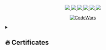 <p align="center">
  <a href="https://github.com/DaniilVanin">
    <img src="http://github-profile-summary-cards.vercel.app/api/cards/profile-details?username=DaniilVanin&theme=transparent"/>
  </a>
  <a href="https://github.com/DaniilVanin">
    <img src="https://github-readme-streak-stats.herokuapp.com/?user=DaniilVanin&hide_border=true&card_width=338&theme=transparent"/>
  </a>
  <a href="https://github.com/DaniilVanin">
    <img src="http://github-profile-summary-cards.vercel.app/api/cards/stats?username=DaniilVanin&theme=transparent"/>
  </a>
  <a href="https://github.com/DaniilVanin">
    <img src="http://github-profile-summary-cards.vercel.app/api/cards/most-commit-language?username=DaniilVanin&theme=transparent"/>
  </a>
  <a href="https://github.com/DaniilVanin">
    <img src="http://github-profile-summary-cards.vercel.app/api/cards/repos-per-language?username=DaniilVanin&theme=transparent"/>
  </a>
   <a href="https://github.com/DaniilVanin">
    <img src="https://github-profile-trophy.vercel.app/?username=DaniilVanin&theme=onedark&column=4&margin-w=45&margin-h=45"/>
  </a>
</p>


<div align="center">

  [![CodeWars](https://www.codewars.com/users/DaniilVanin/badges/large)](https://www.codewars.com/users/DaniilVanin)

</div>

<details>
  <summary><h2>🔥 Certificates</h2></summary>
  <div align="center">
  
  | Organization | Certificate |
  |-|-|
  | [AI Hacks-AI](https://hacks-ai.ru/) | <img width="500" alt="image" src="![1714657035517-0c825f04-0843-45a0-914f-4f4537c31e91_1](https://github.com/DaniilVanin/DaniilVanin/assets/129414783/c4feb899-b6d3-4707-82a6-d5144ed66edb)
 ">  <br> [PDF](https://github.com/DaniilVanin/DaniilVanin/blob/main/certificate.pdf)|
</div>
</details>

 <div align="center">
  <img src="https://komarev.com/ghpvc/?username=DaniilVanin&style=flat&color=blue" alt=""/>
</div>
